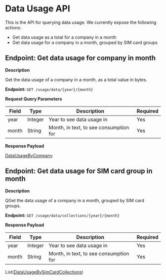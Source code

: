 # Data Usage API
This is the API for querying data usage. We currently expose the following actions:

* Get data usage as a total for a company in a month
* Get data usage for a company in a month, grouped by SIM card groups

## Endpoint: Get data usage for company in month

**Description**

Get the data usage of a company in a month, as a total value in bytes.

**Endpoint:** `GET /usage/data/{year}/{month}`

**Request Query Parameters**

| Field        | Type    | Description                | Required |
| ------------ | ------- | -------------------------- | -------- |
| year         | Integer | Year to see data usage in | Yes       |
| month        | String  | Month, in text, to see consumption for                  | Yes       |

**Response Payload**

[DataUsageByCompany](/general-information/data-types/#DataUsageByCompany)

## Endpoint: Get data usage for SIM card group in month

**Description**

QGet the data usage of a company in a month, grouped by SIM card groups.

**Endpoint:** `GET /usage/data/collections/{year}/{month}`

**Response Payload**

| Field        | Type    | Description                | Required |
| ------------ | ------- | -------------------------- | -------- |
| year         | Integer | Year to see data usage in | Yes       |
| month        | String  | Month, in text, to see consumption for                  | Yes       |

List([DataUsageBySimCardCollections](/general-information/data-types/#DataUsageBySimCardCollections))